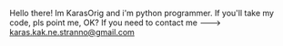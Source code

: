 Hello there!
Im KarasOrig and i'm python programmer.
If you'll take my code, pls point me, OK?
If you need to contact me ---> karas.kak.ne.stranno@gmail.com

<!---
KarasOrig/KarasOrig is a ✨ special ✨ repository because its `README.md` (this file) appears on your GitHub profile.
You can click the Preview link to take a look at your changes.
--->
